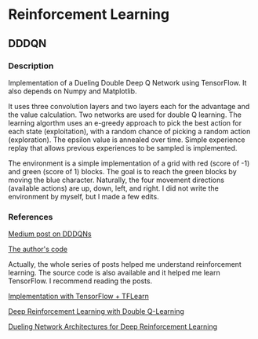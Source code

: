 # Reinforcement Learning

## DDDQN
### Description
Implementation of a Dueling Double Deep Q Network using TensorFlow. It also depends on Numpy and Matplotlib.

It uses three convolution layers and two layers each for the advantage and the value calculation. Two networks are used for double Q learning. The learning algorthm uses an e-greedy approach to pick the best action for each state (exploitation), with a random chance of picking a random action (exploration). The epsilon value is annealed over time. Simple experience replay that allows previous experiences to be sampled is implemented.

The environment is a simple implementation of a grid with red (score of -1) and green (score of 1) blocks. The goal is to reach the green blocks by moving the blue character. Naturally, the four movement directions (available actions) are up, down, left, and right. I did not write the environment by myself, but I made a few edits.

### References
[Medium post on DDDQNs](https://medium.com/@awjuliani/simple-reinforcement-learning-with-tensorflow-part-4-deep-q-networks-and-beyond-8438a3e2b8df)

[The author's code](https://github.com/awjuliani/DeepRL-Agents)

Actually, the whole series of posts helped me understand reinforcement learning. The source code is also available and it helped me learn TensorFlow. I recommend reading the posts.

[Implementation with TensorFlow + TFLearn](https://github.com/gokhanettin/dddqn-tf)

[Deep Reinforcement Learning with Double Q-Learning](https://arxiv.org/pdf/1509.06461v3.pdf)

[Dueling Network Architectures for Deep Reinforcement Learning](https://arxiv.org/pdf/1511.06581.pdf)